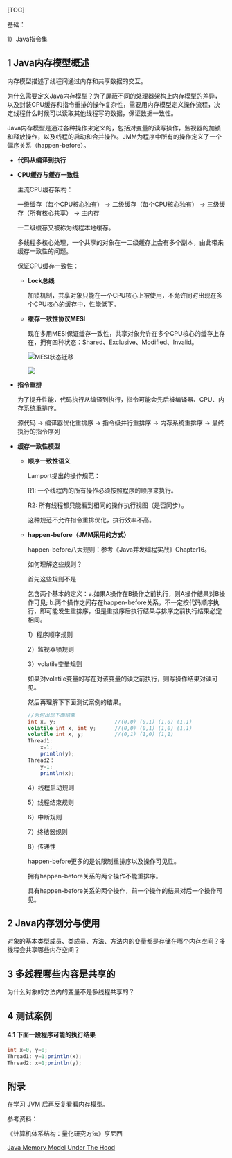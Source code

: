 [TOC]

基础：

1）Java指令集



## 1 Java内存模型概述

内存模型描述了线程间通过内存和共享数据的交互。

为什么需要定义Java内存模型？为了屏蔽不同的处理器架构上内存模型的差异，以及封装CPU缓存和指令重排的操作复杂性，需要用内存模型定义操作流程，决定线程什么时候可以读取其他线程写的数据，保证数据一致性。

Java内存模型是通过各种操作来定义的，包括对变量的读写操作，监视器的加锁和释放操作，以及线程的启动和合并操作。JMM为程序中所有的操作定义了一个偏序关系（happen-before）。

+ **代码从编译到执行**

  

+ **CPU缓存与缓存一致性**

  主流CPU缓存架构：

  一级缓存（每个CPU核心独有） -> 二级缓存（每个CPU核心独有） -> 三级缓存（所有核心共享） -> 主内存

  一二级缓存又被称为线程本地缓存。

  多线程多核心处理，一个共享的对象在一二级缓存上会有多个副本，由此带来缓存一致性的问题。 

  保证CPU缓存一致性：

  + **Lock总线**

    加锁机制，共享对象只能在一个CPU核心上被使用，不允许同时出现在多个CPU核心的缓存中，性能低下。

  + **缓存一致性协议MESI**

    现在多用MESI保证缓存一致性，共享对象允许在多个CPU核心的缓存上存在，拥有四种状态：Shared、Exclusive、Modified、Invalid。

    ![MESI状态迁移](http://imgedu.lagou.com/d98244d3850e4721b27cfdbee89c34ae.jpg)

    ![](https://img-blog.csdn.net/20180531185023380?watermark/2/text/aHR0cHM6Ly9ibG9nLmNzZG4ubmV0L3FxXzMzNDMyNTU5/font/5a6L5L2T/fontsize/400/fill/I0JBQkFCMA==/dissolve/70)

+ **指令重排**

  为了提升性能，代码执行从编译到执行，指令可能会先后被编译器、CPU、内存系统重排序。

  源代码 -> 编译器优化重排序 -> 指令级并行重排序 -> 内存系统重排序 -> 最终执行的指令序列

+ **缓存一致性模型**

  + **顺序一致性语义**

    Lamport提出的操作规范：

    R1: 一个线程内的所有操作必须按照程序的顺序来执行。

    R2: 所有线程都只能看到相同的操作执行视图（是否同步）。

    这种规范不允许指令重排优化，执行效率不高。

  - **happen-before（JMM采用的方式）**

    happen-before八大规则：参考《Java并发编程实战》Chapter16。

    如何理解这些规则？

    首先这些规则不是

    包含两个基本的定义：a.如果A操作在B操作之前执行，则A操作结果对B操作可见; b.两个操作之间存在happen-before关系，不一定按代码顺序执行，即可能发生重排序，但是重排序后执行结果与排序之前执行结果必定相同。

    1）程序顺序规则

    2）监视器锁规则

    3）volatile变量规则

    如果对volatile变量的写在对该变量的读之前执行，则写操作结果对读可见。

    然后再理解下下面测试案例的结果。
    
    ```java
    //为何出现下面结果
    int x, y;					//(0,0) (0,1) (1,0) (1,1)
    volatile int x, int y;		//(0,0) (0,1) (1,0) (1,1)
    volatile int x, y;			//(0,1) (1,0) (1,1)
    Thread1:
    	x=1;
    	println(y);
    Thread2：
    	y=1;
    	println(x);
    ```
    
    4）线程启动规则
    
    5）线程结束规则
    
    6）中断规则
    
    7）终结器规则
    
    8）传递性
    
    happen-before更多的是说限制重排序以及操作可见性。
    
    拥有happen-before关系的两个操作不能重排序。
    
    具有happen-before关系的两个操作，前一个操作的结果对后一个操作可见。
    
    

## 2 Java内存划分与使用

对象的基本类型成员、类成员、方法、方法内的变量都是存储在哪个内存空间？多线程会共享哪些内存空间？



## 3 多线程哪些内容是共享的

为什么对象的方法内的变量不是多线程共享的？



## 4 测试案例

#### 4.1 下面一段程序可能的执行结果

```java
int x=0, y=0;
Thread1: y=1;println(x);
Thread2: x=1;println(y);
```



## 附录 

在学习 JVM 后再反复看看内存模型。

参考资料：

《计算机体系结构：量化研究方法》亨尼西

[Java Memory Model Under The Hood](https://gvsmirnov.ru/blog/tech/2014/02/10/jmm-under-the-hood.html)

